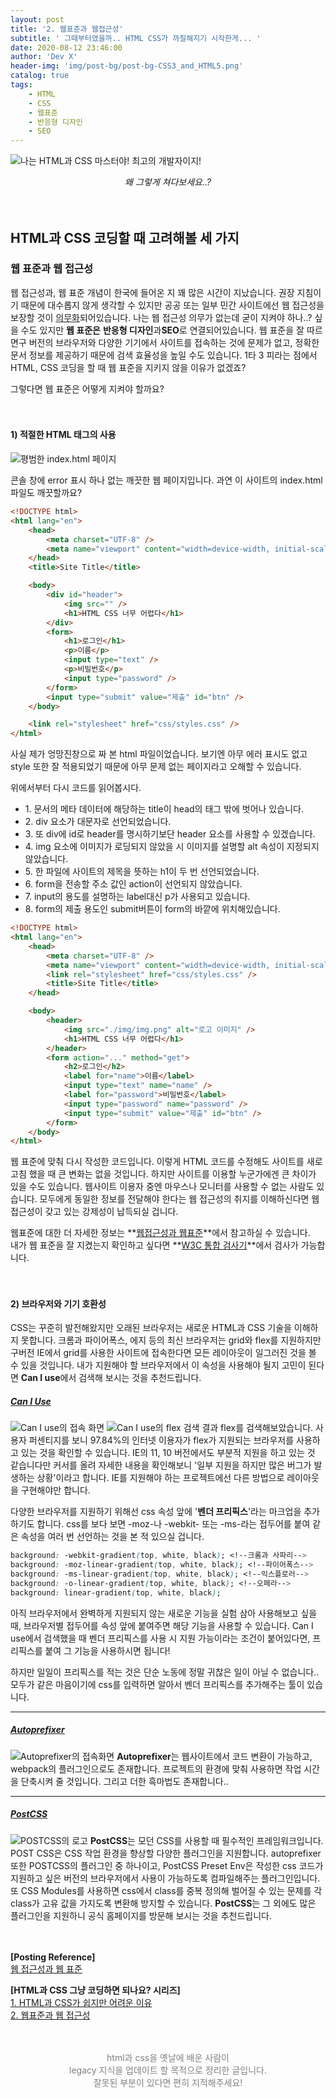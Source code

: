 ```yaml
---
layout: post
title: '2. 웹표준과 웹접근성'
subtitle: ' 그때부터였을까.. HTML CSS가 까칠해지기 시작한게... '
date: 2020-08-12 23:46:00
author: 'Dev X'
header-img: 'img/post-bg/post-bg-CSS3_and_HTML5.png'
catalog: true
tags:
    - HTML
    - CSS
    - 웹표준
    - 반응형 디자인
    - SEO
---
```


![나는 HTML과 CSS 마스터야! 최고의 개발자이지!](https://i.ibb.co/0cN0Lm0/1.jpg)
_<center>왜 그렇게 쳐다보세요..?</center>_
<br/><br/>

## HTML과 CSS 코딩할 때 고려해볼 세 가지

### 웹 표준과 웹 접근성

웹 접근성과, 웹 표준 개념이 한국에 들어온 지 꽤 많은 시간이 지났습니다. 권장 지침이기 때문에 대수롭지 않게 생각할 수 있지만 공공 또는 일부 민간 사이트에선 웹 접근성을 보장할 것이 [의무화](http://www.websoul.co.kr/accessibility/laws.asp)되어있습니다. 나는 웹 접근성 의무가 없는데 굳이 지켜야 하나..? 싶을 수도 있지만 **웹 표준은** **반응형 디자인**과**SEO**로 연결되어있습니다. 웹 표준을 잘 따르면구 버전의 브라우저와 다양한 기기에서 사이트를 접속하는 것에 문제가 없고, 정확한 문서 정보를 제공하기 때문에 검색 효율성을 높일 수도 있습니다. 1타 3 피라는 점에서 HTML, CSS 코딩을 할 때 웹 표준을 지키지 않을 이유가 없겠죠?

그렇다면 웹 표준은 어떻게 지켜야 할까요?
<br/><br/><br/>

#### 1) 적절한 HTML 태그의 사용

![평범한 index.html 페이지](https://i.ibb.co/M6QxL6h/image.png)

콘솔 창에 error 표시 하나 없는 깨끗한 웹 페이지입니다.
과연 이 사이트의 index.html 파일도 깨끗할까요?

```html
<!DOCTYPE html>
<html lang="en">
    <head>
        <meta charset="UTF-8" />
        <meta name="viewport" content="width=device-width, initial-scale=1.0" />
    </head>
    <title>Site Title</title>

    <body>
        <div id="header">
            <img src="" />
            <h1>HTML CSS 너무 어렵다</h1>
        </div>
        <form>
            <h1>로그인</h1>
            <p>이름</p>
            <input type="text" />
            <p>비밀번호</p>
            <input type="password" />
        </form>
        <input type="submit" value="제출" id="btn" />
    </body>

    <link rel="stylesheet" href="css/styles.css" />
</html>
```

사실 제가 엉망진창으로 짜 본 html 파일이었습니다. 보기엔 아무 에러 표시도 없고 style 또한 잘 적용되었기 때문에 아무 문제 없는 페이지라고 오해할 수 있습니다.

위에서부터 다시 코드를 읽어봅시다.

-   1\. 문서의 메타 데이터에 해당하는 title이 head의 태그 밖에 벗어나 있습니다.
-   2\. div 요소가 대문자로 선언되었습니다.
-   3\. 또 div에 id로 header를 명시하기보단 header 요소를 사용할 수 있겠습니다.
-   4\. img 요소에 이미지가 로딩되지 않았을 시 이미지를 설명할 alt 속성이 지정되지 않았습니다.
-   5\. 한 파일에 사이트의 제목을 뜻하는 h1이 두 번 선언되었습니다.
-   6\. form을 전송할 주소 값인 action이 선언되지 않았습니다.
-   7\. input의 용도를 설명하는 label대신 p가 사용되고 있습니다.
-   8\. form의 제출 용도인 submit버튼이 form의 바깥에 위치해있습니다.

```html
<!DOCTYPE html>
<html lang="en">
    <head>
        <meta charset="UTF-8" />
        <meta name="viewport" content="width=device-width, initial-scale=1.0" />
        <link rel="stylesheet" href="css/styles.css" />
        <title>Site Title</title>
    </head>

    <body>
        <header>
            <img src="./img/img.png" alt="로고 이미지" />
            <h1>HTML CSS 너무 어렵다</h1>
        </header>
        <form action="..." method="get">
            <h2>로그인</h2>
            <label for="name">이름</label>
            <input type="text" name="name" />
            <label for="password">비밀번호</label>
            <input type="password" name="password" />
            <input type="submit" value="제출" id="btn" />
        </form>
    </body>
</html>
```

웹 표준에 맞춰 다시 작성한 코드입니다. 이렇게 HTML 코드를 수정해도 사이트를 새로고침 했을 때 큰 변화는 없을 것입니다. 하지만 사이트를 이용할 누군가에겐 큰 차이가 있을 수도 있습니다. 웹사이트 이용자 중엔 마우스나 모니터를 사용할 수 없는 사람도 있습니다. 모두에게 동일한 정보를 전달해야 한다는 웹 접근성의 취지를 이해하신다면 웹 접근성이 갖고 있는 강제성이 납득되실 겁니다.

웹표준에 대한 더 자세한 정보는 **[웹접근성과 웹표준](https://seulbinim.github.io/WSA/accessibility.html)**에서 참고하실 수 있습니다.  
내가 웹 표준을 잘 지켰는지 확인하고 싶다면 **[W3C 통합 검사기](https://validator.w3.org/unicorn/?ucn_lang=ko)**에서 검사가 가능합니다.
<br/><br/><br/>

#### 2) 브라우저와 기기 호환성

CSS는 꾸준히 발전해왔지만 오래된 브라우저는 새로운 HTML과 CSS 기술을 이해하지 못합니다. 크롬과 파이어폭스, 에지 등의 최신 브라우저는 grid와 flex를 지원하지만 구버전 IE에서 grid를 사용한 사이트에 접속한다면 모든 레이아웃이 일그러진 것을 볼 수 있을 것입니다. 내가 지원해야 할 브라우저에서 이 속성을 사용해야 될지 고민이 된다면 **Can I use**에서 검색해 보시는 것을 추천드립니다.

##### [Can I Use](https://caniuse.com/)

![Can I use의 접속 화면](https://i.ibb.co/cc3ft9z/2020-08-16-034918.png)
![Can I use의 flex 검색 결과](https://i.ibb.co/T4SF8gW/1.png)
flex를 검색해보았습니다. 사용자 퍼센티지를 보니 97.84%의 인터넷 이용자가 flex가 지원되는 브라우저를 사용하고 있는 것을 확인할 수 있습니다. IE의 11, 10 버전에서도 부분적 지원을 하고 있는 것 같습니다만 커서를 올려 자세한 내용을 확인해보니 '일부 지원을 하지만 많은 버그가 발생하는 상황'이라고 합니다. IE를 지원해야 하는 프로젝트에선 다른 방법으로 레이아웃을 구현해야만 합니다.

다양한 브라우저를 지원하기 위해선 css 속성 앞에 '**벤더 프리픽스**'라는 마크업을 추가하기도 합니다. css를 보다 보면 -moz-나 -webkit- 또는 -ms-라는 접두어를 붙여 같은 속성을 여러 번 선언하는 것을 본 적 있으실 겁니다.

```css
background: -webkit-gradient(top, white, black); <!--크롬과 사파리-->
background: -moz-linear-gradient(top, white, black); <!--파이어폭스-->
background: -ms-linear-gradient(top, white, black); <!--익스플로러-->
background: -o-linear-gradient(top, white, black); <!--오페라-->
background: linear-gradient(top, white, black);
```

아직 브라우저에서 완벽하게 지원되지 않는 새로운 기능을 실험 삼아 사용해보고 싶을 때, 브라우저별 접두어를 속성 앞에 붙여주면 해당 기능을 사용할 수 있습니다. Can I use에서 검색했을 때 벤더 프리픽스를 사용 시 지원 가능이라는 조건이 붙어있다면, 프리픽스를 붙여 그 기능을 사용하시면 됩니다!

하지만 일일이 프리픽스를 적는 것은 단순 노동에 정말 귀찮은 일이 아닐 수 없습니다.. 모두가 같은 마음이기에 css를 입력하면 알아서 벤더 프리픽스를 추가해주는 툴이 있습니다.

---

##### [Autoprefixer](https://autoprefixer.github.io/)

![Autoprefixer의 접속화면](https://i.ibb.co/jwXhPc3/Screenshot-2020-08-16-at-03-51-01.jpg)
**Autoprefixer**는 웹사이트에서 코드 변환이 가능하고, webpack의 플러그인으로도 존재합니다. 프로젝트의 환경에 맞춰 사용하면 작업 시간을 단축시켜 줄 것입니다. 그리고 더한 흑마법도 존재합니다..

---

##### [PostCSS](https://postcss.org/)

![POSTCSS의 로고](https://i.ibb.co/nk6Tymt/Screenshot-2020-08-16-at-03-51-22.jpg)
**PostCSS**는 모던 CSS를 사용할 때 필수적인 프레임워크입니다. POST CSS은 CSS 작업 환경을 향상할 다양한 플러그인을 지원합니다. autoprefixer 또한 POSTCSS의 플러그인 중 하나이고, PostCSS Preset Env은 작성한 css 코드가 지원하고 싶은 버전의 브라우저에서 사용이 가능하도록 컴파일해주는 플러그인입니다. 또 CSS Modules를 사용하면 css에서 class를 중복 정의해 벌어질 수 있는 문제를 각 class가 고유 값을 가지도록 변환해 방지할 수 있습니다. **PostCSS**는 그 외에도 많은 플러그인을 지원하니 공식 홈페이지를 방문해 보시는 것을 추천드립니다.
<br/><br/><br/>

**\[Posting Reference\]**  
[웹 접근성과 웹 표준](https://seulbinim.github.io/WSA/standards.html#%EC%9B%B9%ED%91%9C%EC%A4%80-%EC%9D%B4%EB%9E%80)
<br/>

**[HTML과 CSS 그냥 코딩하면 되나요? 시리즈]**  
[1. HTML과 CSS가 쉽지만 어려운 이유](https://dkje.github.io/2020/08/12/IsHTMLandCSSReallyEasy1/)  
[2. 웹표준과 웹 접근성](https://dkje.github.io/2020/08/12/IsHTMLandCSSReallyEasy2/)
<br/><br/><br/>

<center>
<span style="color:grey">
html과 css을 옛날에 배운 사람이<br/>
legacy 지식을 업데이트 할 목적으로 정리한 글입니다.<br/>  
잘못된 부분이 있다면 편히 지적해주세요!
</span></center>

<br/><br/>

